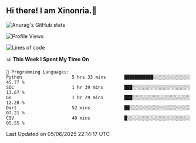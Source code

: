 ## Hi there! I am Xinonria.👋

![Anurag's GitHub stats](https://status-git-main-xinonrias-projects-f26540e3.vercel.app/api?username=xinonria&hide=stars,issues)

<!--START_SECTION:waka-->
![Profile Views](http://img.shields.io/badge/Profile%20Views-0-blue)

![Lines of code](https://img.shields.io/badge/From%20Hello%20World%20I%27ve%20Written-3.3%20million%20lines%20of%20code-blue)

📊 **This Week I Spent My Time On** 

```text
💬 Programming Languages: 
Python                   5 hrs 33 mins       ███████████░░░░░░░░░░░░░░   45.77 % 
SQL                      1 hr 39 mins        ███░░░░░░░░░░░░░░░░░░░░░░   13.67 % 
Go                       1 hr 29 mins        ███░░░░░░░░░░░░░░░░░░░░░░   12.28 % 
Dart                     52 mins             ██░░░░░░░░░░░░░░░░░░░░░░░   07.21 % 
CSV                      40 mins             █░░░░░░░░░░░░░░░░░░░░░░░░   05.55 % 
```


 Last Updated on 05/06/2025 22:14:17 UTC
<!--END_SECTION:waka-->

<!--
**xinonria/xinonria** is a ✨ _special_ ✨ repository because its `README.md` (this file) appears on your GitHub profile.

Here are some ideas to get you started:

- 🔭 I’m currently working on ...
- 🌱 I’m currently learning ...
- 👯 I’m looking to collaborate on ...
- 🤔 I’m looking for help with ...
- 💬 Ask me about ...
- 📫 How to reach me: ...
- 😄 Pronouns: ...
- ⚡ Fun fact: ...
-->
